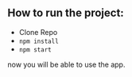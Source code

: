 ## How to run the project:
- Clone Repo
- ```npm install```
- ```npm start```

now you will be able to use the app.

